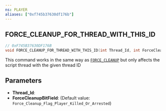 ```yaml
---
ns: PLAYER
aliases: ["0xf745b37630df176b"]
---
```

## FORCE_CLEANUP_FOR_THREAD_WITH_THIS_ID

```c
// 0xF745B37630DF176B
void FORCE_CLEANUP_FOR_THREAD_WITH_THIS_ID(int Thread_Id, int ForceCleanupBitField);
```

This command works in the same way as [`FORCE_CLEANUP`](#_0xBC8983F38F78ED51) but only affects the script thread with the given thread ID


## Parameters
* **Thread_Id**: 
* **ForceCleanupBitField**: (Default value: `Force_Cleanup_Flag_Player_Killed_Or_Arrested`)
